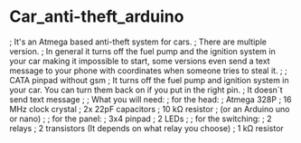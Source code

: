 # Car_anti-theft_arduino
; It's an Atmega based anti-theft system for cars.
; There are multiple version.
; In general it turns off the fuel pump and the ignition system in your car making it impossible to start, some versions even send a text message to your phone with coordinates when someone tries to steal it.
;
; CATA pinpad without gsm
; It turns off the fuel pump and ignition system in your car. You can turn them back on if you put in the right pin.
; It doesn´t send text message
;
; What you will need:
; for the head:
; Atmega 328P
; 16 MHz clock crystal
; 2x 22pF capacitors
; 10 kΩ resistor
; (or an Arduino uno or nano)
;
; for the panel:
; 3x4 pinpad
; 2 LEDs
;
; for the switching:
; 2 relays
; 2 transistors (It depends on what relay you choose)
; 1 kΩ resistor
